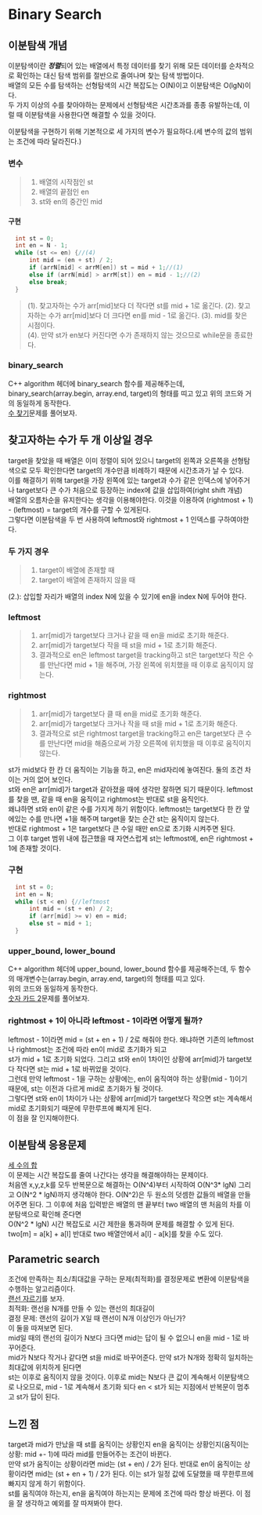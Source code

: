 # Binary Search
## 이분탐색 개념
이분탐색이란 ***정렬***되어 있는 배열에서 특정 데이터를 찾기 위해 모든 데이터를 순차적으로 확인하는 대신 탐색 범위를 절반으로 줄여나며 찾는 탐색 방법이다.         
배열의 모든 수를 탐색하는 선형탐색의 시간 복잡도는 O(N)이고 이분탐색은 O(lgN)이다.       
두 가지 이상의 수를 찾아야하는 문제에서 선형탐색은 시간초과를 종종 유발하는데, 이럴 때 이분탐색을 사용한다면 해결할 수 있을 것이다.          
           
이분탐색을 구현하기 위해 기본적으로 세 가지의 변수가 필요하다.(세 변수의 값의 범위는 조건에 따라 달라진다.)     
### 변수     
> 1. 배열의 시작점인 st       
> 2. 배열의 끝점인 en      
> 3. st와 en의 중간인 mid            
#### 구현     
          
```cpp
  int st = 0;
  int en = N - 1;
  while (st <= en) {//(4)
	  int mid = (en + st) / 2;
	  if (arrN[mid] < arrM[en]) st = mid + 1;//(1)
	  else if (arrN[mid] > arrM[st]) en = mid - 1;//(2)
	  else break;
  }
```    
          
> (1). 찾고자하는 수가 arr[mid]보다 더 작다면 st를 mid + 1로 옮긴다. 
> (2). 찾고자하는 수가 arr[mid]보다 더 크다면 en를 mid - 1로 옮긴다. 
> (3). mid를 찾은 시점이다.       
> (4). 만약 st가 en보다 커진다면 수가 존재하지 않는 것으므로 while문을 종료한다.     
          
### binary_search
C++ algorithm 헤더에 binary_search 함수를 제공해주는데, binary_search(array.begin, array.end, target)의 형태를 띠고 있고 위의 코드와 거의 동일하게 동작한다.         
[수 찾기](https://www.acmicpc.net/problem/1920)문제를 풀어보자.         
           
## 찾고자하는 수가 두 개 이상일 경우     
target을 찾았을 때 배열은 이미 정렬이 되어 있으니 target의 왼쪽과 오른쪽을 선형탐색으로 모두 확인한다면 target의 개수만큼 비례하기 때문에 시간초과가 날 수 있다.         
이를 해결하기 위해 target을 가장 왼쪽에 있는 target과 수가 같은 인덱스에 넣어주거나 target보다 큰 수가 처음으로 등장하는 index에 값을 삽입하여(right shift 개념)          
배열의 오름차순을 유지한다는 생각을 이용해야한다. 이것을 이용하여 (rightmost + 1) - (leftmost) = target의 개수를 구할 수 있게된다.          
그렇다면 이분탐색을 두 번 사용하여 leftmost와 rightmost + 1 인덱스를 구하여야한다.      
          
### 두 가지 경우       
> 1. target이 배열에 존재할 때               
> 2. target이 배열에 존재하지 않을 때         
               
(2.): 삽입할 자리가 배열의 index N에 있을 수 있기에 en을 index N에 두어야 한다.               
### leftmost        
> 1. arr[mid]가 target보다 크거나 같을 때 en을 mid로 초기화 해준다.                 
> 2. arr[mid]가 target보다 작을 때 st을 mid + 1로 초기화 해준다.                
> 3. 결과적으로 en은 leftmost target을 tracking하고 st은 target보다 작은 수를 만난다면 mid + 1을 해주며, 가장 왼쪽에 위치했을 때 이후로 움직이지 않는다.          
 
### rightmost        
> 1. arr[mid]가 target보다 클 때 en을 mid로 초기화 해준다.     
> 2. arr[mid]가 target보다 크거나 작을 때 st을 mid + 1로 초기화 해준다.        
> 3. 결과적으로 st은 rightmost target을 tracking하고 en은 target보다 큰 수를 만난다면 mid을 해줌으로써 가장 오른쪽에 위치했을 때 이후로 움직이지 않는다.             
               
st가 mid보다 한 칸 더 움직이는 기능을 하고, en은 mid자리에 놓여진다. 둘의 조건 차이는 거의 없어 보인다.            
st와 en은 arr[mid]가 target과 같아졌을 때에 생각만 잘하면 되기 때문이다. leftmost를 찾을 땐, 같을 때 en을 움직이고 rightmost는 반대로 st을 움직인다.         
왜냐하면 st와 en이 같은 수를 가지게 하기 위함이다. leftmost는 target보다 한 칸 앞에있는 수를 만나면 +1을 해주며 target을 찾는 순간 st는 움직이지 않는다.        
반대로 rightmost + 1은 target보다 큰 수일 때만 en으로 초기화 시켜주면 된다.              
그 이후 target 범위 내에 접근했을 때 자연스럽게 st는 leftmost에, en은 rightmost + 1에 존재할 것이다.        

### 구현
```cpp
  int st = 0;
  int en = N;
  while (st < en) {//leftmost
	  int mid = (st + en) / 2;
	  if (arr[mid] >= v) en = mid;
	  else st = mid + 1;
  }
```
              
### upper_bound, lower_bound          
C++ algorithm 헤더에 upper_bound, lower_bound 함수를 제공해주는데, 두 함수의 매개변수는(array.begin, array.end, target)의 형태를 띠고 있다.       
위의 코드와 동일하게 동작한다.         
[숫자 카드 2](https://www.acmicpc.net/problem/10816)문제를 풀어보자.    

### rightmost + 1이 아니라 leftmost - 1이라면 어떻게 될까?    
leftmost - 1이라면 mid = (st + en + 1) / 2로 해줘야 한다. 왜냐하면 기존의 leftmost나 rightmost는 조건에 따라 en이 mid로 초기화가 되고     
st가 mid + 1로 초기화 되었다. 그리고 st와 en이 1차이인 상황에 arr[mid]가 target보다 작다면 st는 mid + 1로 바뀌었을 것이다.     
그런데 만약 leftmost - 1을 구하는 상황에는, en이 움직여야 하는 상황(mid - 1)이기 때문에, st는 이전과 다르게 mid로 초기화가 될 것이다.          
그렇다면 st와 en이 1차이가 나는 상황에 arr[mid]가 target보다 작으면 st는 계속해서 mid로 초기화되기 때문에 무한루프에 빠지게 된다.      
이 점을 잘 인지해야한다.      

## 이분탐색 응용문제
[세 수의 합](https://www.acmicpc.net/problem/2295)      
이 문제는 시간 복잡도를 줄여 나간다는 생각을 해결해야하는 문제이다.     
처음엔 x,y,z,k를 모두 반복문으로 해결하는 O(N^4)부터 시작하여 O(N^3* lgN) 그리고 O(N^2 * lgN)까지 생각해야 한다.
O(N^2)은 두 원소의 덧셈한 값들의 배열을 만들어주면 된다. 그 이후에 처음 입력받은 배열의 맨 끝부터 two 배열의 맨 처음의 차를 이분탐색으로 확인해 준다면      
O(N^2 * lgN) 시간 복잡도로 시간 제한을 통과하며 문제를 해결할 수 있게 된다. 
two[m] = a[k] + a[l] 반대로 two 배열안에서 a[l] - a[k]를 찾을 수도 있다.     

## Parametric search      
조건에 만족하는 최소/최대값을 구하는 문제(최적화)를 결정문제로 변환에 이분탐색을 수행하는 알고리즘이다.    
[랜선 자르기](https://www.acmicpc.net/problem/1654)를 보자.      
최적화: 랜선을 N개를 만들 수 있는 랜선의 최대길이     
결정 문제: 랜선의 길이가 X일 때 랜선이 N개 이상인가 아닌가?     
이 둘을 따져보면 된다.     
mid일 때의 랜선의 길이가 N보다 크다면 mid는 답이 될 수 없으니 en을 mid - 1로 바꾸어준다.     
mid가 N보다 작거나 같다면 st을 mid로 바꾸어준다. 만약 st가 N개와 정확히 일치하는 최대값에 위치하게 된다면     
st는 이후로 움직이지 않을 것이다. 
이후로 mid는 N보다 큰 값이 계속해서 이분탐색으로 나오므로, mid - 1로 계속해서 초기화 되다 en < st가 되는 지점에서 반복문이 멈추고 st가 답이 된다.       

## 느낀 점    
target과 mid가 만났을 때 st를 움직이는 상황인지 en을 움직이는 상황인지(움직이는 상황: mid +- 1)에 따라 mid를 만들어주는 조건이 바뀐다.     
만약 st가 움직이는 상황이라면 mid는 (st + en) / 2가 된다. 
반대로 en이 움직이는 상황이라면 mid는 (st + en + 1) / 2가 된다. 이는 st가 일정 값에 도달했을 때 무한루프에 빠지지 않게 하기 위함이다.     
st를 움직여야 하는지, en을 움직여야 하는지는 문제에 조건에 따라 항상 바뀐다. 이 점을 잘 생각하고 예외를 잘 따져봐야 한다.       

